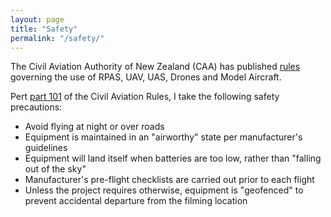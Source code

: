```yaml
---
layout: page
title: "Safety"
permalink: "/safety/"
---
```

The Civil Aviation Authority of New Zealand (CAA) has published [rules](http://www.caa.govt.nz/rpas/index.html) governing the use of RPAS, UAV, UAS, Drones and Model Aircraft.

Pert [part 101](http://www.caa.govt.nz/rules/Part_101_Brief.htm) of the Civil Aviation Rules, I take the following safety precautions:

* Avoid flying at night or over roads
* Equipment is maintained in an "airworthy" state per manufacturer's guidelines
* Equipment will land itself when batteries are too low, rather than "falling out of the sky"
* Manufacturer's pre-flight checklists are carried out prior to each flight
* Unless the project requires otherwise, equipment is "geofenced" to prevent accidental departure from the filming location
